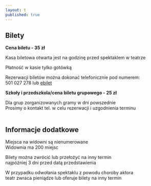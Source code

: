 ```yaml
---
layout: t
published: true
---
```




## Bilety

**Cena biletu - 35 zł**  

Kasa biletowa otwarta jest na godzinę przed spektaklem w teatrze  

Płatność w kasie tylko gotówką  

Rezerwacji biletów można dokonać telefonicznie pod numerem:  
501 027 278 lub [ebilet](https://www.ebilet.pl/szukaj.php?t=o&oid=1233)

**Szkoły i przedszkola/cena biletu grupowego - 25 zł**  

Dla grup zorganizowanych gramy w dni powszednie  
Prosimy o kontakt tel. w celu rezerwacji i uzgodnienia terminu  
<br />

## Informacje dodatkowe

Miejsca na widowni są nienumerowane  
Widownia ma 200 miejsc  

Bilety można zwrócić lub przełożyć na inny termin  
najpóźniej 3 dni przed datą przedstawienia  

W przypadku odwołania spektaklu z powodu choroby aktora  
teatr zwraca pieniądze lub oferuje bilety na inny termin
